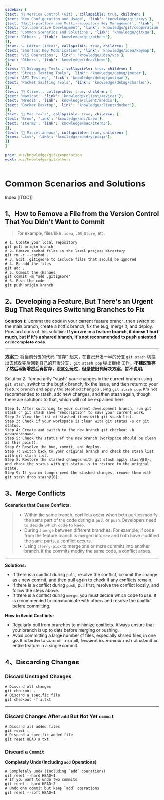 ```yaml
---
sidebar: [
{text: '🚩 Version Control (Git)', collapsible: true, children: [
{text: 'Key Configuration and Usage', 'link': 'knowledge/git/keys'},
{text: 'Multi-platform and Multi-repository Key Management', 'link': 'knowledge/git/multiple'},
{text: 'Collaborative Development', 'link': 'knowledge/git/cooperation'},
{text: 'Common Scenarios and Solutions', 'link': 'knowledge/git/qa'},
{text: 'Others', 'link': 'knowledge/git/others'},
]},
{text: '✏️ Editor (Idea)', collapsible: true, children: [
{text: 'Shortcut Key Modification', 'link': 'knowledge/idea/keymap'},
{text: 'VCS Operations', 'link': 'knowledge/idea/vcs'},
{text: 'Others', 'link': 'knowledge/idea/theme'},
]},
{text: '🎁 Debugging Tools', collapsible: true, children: [
{text: 'Stress Testing Tools', 'link': 'knowledge/debug/jmeter'},
{text: 'API Testing', 'link': 'knowledge/debug/postman'},
{text: 'Packet Sniffing Tools', 'link': 'knowledge/debug/charles'},
]},
{text: '🔭 Client', collapsible: true, children: [
{text: 'Navicat', 'link': 'knowledge/client/navicat'},
{text: 'Mredis', 'link': 'knowledge/client/mredis'},
{text: 'Docker Desktop', 'link': 'knowledge/client/docker'},
]},
{text: '🍎 Mac Tools', collapsible: true, children: [
{text: 'Brew', 'link': 'knowledge/mac/brew'},
{text: 'Iterm2', 'link': 'knowledge/mac/iterm2'},
]},
{text: '🌈 Miscellaneous', collapsible: true, children: [
{text: 'List', 'link': 'knowledge/sundry/picgo'},
]}
]

prev: /us/knowledge/git/cooperation
next: /us/knowledge/git/others
---
```


# Common Scenarios and Solutions

Index
[[TOC]]

## 1、How to Remove a File from the Version Control That You Didn't Want to Commit

> For example, files like `.idea`, `.DS_Store`, etc.

```shell:no-line-numbers
# 1. Update your local repository
git pull origin branch
# 2. Remove cached files in the local project directory
git rm -r --cached .
# 3. Edit .gitignore to include files that should be ignored
# 4. Re-add the files
git add .
# 5. Commit the changes
git commit -m "add .gitignore"
# 6. Push the code
git push origin branch

```

## 2、Developing a Feature, But There's an Urgent Bug That Requires Switching Branches to Fix

**Solution 1**: Commit the code in your current feature branch, then switch to the main branch, create a hotfix branch, fix the bug, merge it, 
and deploy. Pros and cons of this solution: **If you are in a feature branch, it doesn't hurt much, but if it's a shared branch, it's not recommended to push untested or incomplete code**.

---

**方案二**: 将当前分支的代码 "暂存" 起来，在自己开发一半的分支 `git stash` 切换出去修改完后回到自己的开发分支，`git stash pop` 弹出继续
工作。**不建议暂存了然后再新增然后再暂存，没这么玩过，但是依旧有解决方案，暂不说明。**

Solution 2: Temporarily "stash" your changes in the current branch using `git stash`, switch to the bugfix branch, fix the issue,
and then return to your feature branch and apply the stashed changes using `git stash pop`.
It's not recommended to stash, add new changes, and then stash again, though there are solutions to that, which will not be explained here.

```text:no-line-numbers
Step 1: After switching to your current development branch, run git stash or git stash save "description" to save your current work.
Step 2: View the list of stashed items with git stash list.
Step 3: Check if your workspace is clean with git status -s or git status.
Step 4: Create and switch to the new branch git checkout -b newBranchName.
Step 5: Check the status of the new branch (workspace should be clean at this point).
Step 6: Resolve the bug, commit, and deploy.
Step 7: Switch back to your original branch and check the stash list with git stash list.
Step 8: Restore the stashed changes with git stash apply stash@{0}, and check the status with git status -s to restore to the original state.
Step 9: If you no longer need the stashed changes, remove them with git stash drop stash@{0}.

```

## 3、Merge Conflicts

**Scenarios that Cause Conflicts:**

> - Within the same branch, conflicts occur when both parties modify the same part of the code during a `pull` or `push`. Developers need to decide which code to keep.
> - During a `merge` between different branches. For example, if code from the feature branch is merged into `dev` and both have modified the same parts, a conflict occurs.
> - Using `cherry-pick` to merge one or more commits into another branch. If the commits modify the same code, a conflict arises.

---

**Solutions:**

- If there is a conflict during `pull`, resolve the conflict, commit the change as a new commit, and then pull again to check if any conflicts remain.
- If there is a conflict during `push`, pull first, resolve the conflict locally, and follow the steps above.
- If there is a conflict during `merge`, you must decide which code to use. It is recommended to communicate with others and resolve the conflict before committing.

**How to Avoid Conflicts:**

- Regularly pull from branches to minimize conflicts. Always ensure that your branch is up to date before merging or pushing.
- Avoid committing a large number of files, especially shared files, in one go. It is better to commit in small, frequent increments and not submit an entire feature in a single commit.

## 4、Discarding Changes

### Discard Unstaged Changes

```git:no-line-numbers
# Discard all changes
git checkout .
# Discard a specific file
git checkout -f a.txt

```

---

### Discard Changes After `add` But Not Yet `commit`

```git:no-line-numbers
# Discard all added files
git reset .
# Discard a specific added file
git reset HEAD a.txt

```

### Discard a `Commit`

**Completely Undo (Including `add` Operations)**

```git:no-line-numbers
# Completely undo (including `add` operations)
git reset --hard HEAD~1
# If you want to undo two commits
git reset --hard HEAD~2
# Undo one commit but keep `add` operations
git reset --soft HEAD~1

```